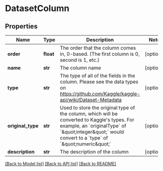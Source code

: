 # DatasetColumn

## Properties
Name | Type | Description | Notes
------------ | ------------- | ------------- | -------------
**order** | **float** | The order that the column comes in, 0-based. (The first column is 0, second is 1, etc.) | [optional] 
**name** | **str** | The column name | [optional] 
**type** | **str** | The type of all of the fields in the column. Please see the data types on https://github.com/Kaggle/kaggle-api/wiki/Dataset-Metadata | [optional] 
**original_type** | **str** | Used to store the original type of the column, which will be converted to Kaggle&#39;s types. For example, an &#x60;originalType&#x60; of &#x60;\&quot;integer\&quot;&#x60; would convert to a &#x60;type&#x60; of &#x60;\&quot;numeric\&quot;&#x60; | [optional] 
**description** | **str** | The description of the column | [optional] 

[[Back to Model list]](../README.md#documentation-for-models) [[Back to API list]](../README.md#documentation-for-api-endpoints) [[Back to README]](../README.md)


